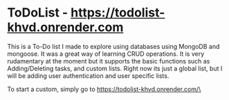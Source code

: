 # ToDoList - https://todolist-khvd.onrender.com

This is a To-Do list I made to explore using databases using MongoDB and mongoose. It was a great way of learning CRUD operations. It is very rudamentary at the moment but it supports the basic functions such as Adding/Deleting tasks, and custom lists. Right now its just a global list, but I will be adding user authentication and user specific lists.

To start a custom, simply go to https://todolist-khvd.onrender.com/\<custom name>
